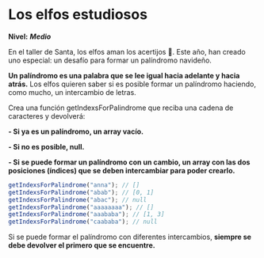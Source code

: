 # Los elfos estudiosos

**Nivel:** **_Medio_**

En el taller de Santa, los elfos aman los acertijos 🧠. Este año, han creado uno especial: un desafío para formar un palíndromo navideño.

**Un palíndromo es una palabra que se lee igual hacia adelante y hacia atrás.** Los elfos quieren saber si es posible formar un palíndromo haciendo, como mucho, un intercambio de letras.

Crea una función getIndexsForPalindrome que reciba una cadena de caracteres y devolverá:

**- Si ya es un palíndromo, un array vacío.**

**- Si no es posible, null.**

**- Si se puede formar un palíndromo con un cambio, un array con las dos posiciones (índices) que se deben intercambiar para poder crearlo.**

```js
getIndexsForPalindrome("anna"); // []
getIndexsForPalindrome("abab"); // [0, 1]
getIndexsForPalindrome("abac"); // null
getIndexsForPalindrome("aaaaaaaa"); // []
getIndexsForPalindrome("aaababa"); // [1, 3]
getIndexsForPalindrome("caababa"); // null
```

Si se puede formar el palíndromo con diferentes intercambios, **siempre se debe devolver el primero que se encuentre.**
